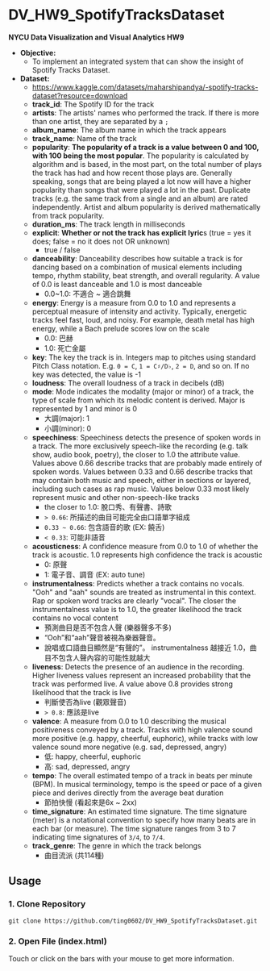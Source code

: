 # DV_HW9_SpotifyTracksDataset
**NYCU Data Visualization and Visual Analytics HW9**

- **Objective:**
  - To implement an integrated system that can show the insight of Spotify Tracks Dataset.
- **Dataset:**
  - https://www.kaggle.com/datasets/maharshipandya/-spotify-tracks-dataset?resource=download
  - **track_id**: The Spotify ID for the track
  - **artists**: The artists' names who performed the track. If there is more than one artist, they are separated by a `;`
  - **album_name**: The album name in which the track appears
  - **track_name**: Name of the track
  - **popularity**: **The popularity of a track is a value between 0 and 100, with 100 being the most popular**. The popularity is calculated by algorithm and is based, in the most part, on the total number of plays the track has had and how recent those plays are. Generally speaking, songs that are being played a lot now will have a higher popularity than songs that were played a lot in the past. Duplicate tracks (e.g. the same track from a single and an album) are rated independently. Artist and album popularity is derived mathematically from track popularity.
  - **duration_ms**: The track length in milliseconds
  - **explicit**: **Whether or not the track has explicit lyric**s (true = yes it does; false = no it does not OR unknown)
      - true / false
  - **danceability**: Danceability describes how suitable a track is for dancing based on a combination of musical elements including tempo, rhythm stability, beat strength, and overall regularity. A value of 0.0 is least danceable and 1.0 is most danceable
      - 0.0~1.0: 不適合 ~ 適合跳舞
  - **energy**: Energy is a measure from 0.0 to 1.0 and represents a perceptual measure of intensity and activity. Typically, energetic tracks feel fast, loud, and noisy. For example, death metal has high energy, while a Bach prelude scores low on the scale
      - 0.0: 巴赫
      - 1.0: 死亡金屬
  - **key**: The key the track is in. Integers map to pitches using standard Pitch Class notation. E.g. `0 = C`, `1 = C♯/D♭`, `2 = D`, and so on. If no key was detected, the value is -1
  - **loudness**: The overall loudness of a track in decibels (dB)
  - **mode**: Mode indicates the modality (major or minor) of a track, the type of scale from which its melodic content is derived. Major is represented by 1 and minor is 0
      - 大調(major): 1
      - 小調(minor): 0
  - **speechiness**: Speechiness detects the presence of spoken words in a track. The more exclusively speech-like the recording (e.g. talk show, audio book, poetry), the closer to 1.0 the attribute value. Values above 0.66 describe tracks that are probably made entirely of spoken words. Values between 0.33 and 0.66 describe tracks that may contain both music and speech, either in sections or layered, including such cases as rap music. Values below 0.33 most likely represent music and other non-speech-like tracks
      - the closer to 1.0: 脫口秀、有聲書、詩歌
      - `> 0.66`: 所描述的曲目可能完全由口語單字組成
      - `0.33 ~ 0.66`: 包含語音的歌 (EX: 饒舌)
      - `< 0.33`: 可能非語音
  - **acousticness**: A confidence measure from 0.0 to 1.0 of whether the track is acoustic. 1.0 represents high confidence the track is acoustic
      - 0: 原聲
      - 1: 電子音、調音 (EX: auto tune)
  - **instrumentalness**: Predicts whether a track contains no vocals. "Ooh" and "aah" sounds are treated as instrumental in this context. Rap or spoken word tracks are clearly "vocal". The closer the instrumentalness value is to 1.0, the greater likelihood the track contains no vocal content
      - 預測曲目是否不包含人聲 (樂器聲多不多)
      - “Ooh”和“aah”聲音被視為樂器聲音。
      - 說唱或口語曲目顯然是“有聲的”。 instrumentalness 越接近 1.0，曲目不包含人聲內容的可能性就越大
  - **liveness**: Detects the presence of an audience in the recording. Higher liveness values represent an increased probability that the track was performed live. A value above 0.8 provides strong likelihood that the track is live
      - 判斷使否為live (觀眾聲音)
      - `> 0.8`: 應該是live
  - **valence**: A measure from 0.0 to 1.0 describing the musical positiveness conveyed by a track. Tracks with high valence sound more positive (e.g. happy, cheerful, euphoric), while tracks with low valence sound more negative (e.g. sad, depressed, angry)
      - 低: happy, cheerful, euphoric
      - 高: sad, depressed, angry
  - **tempo**: The overall estimated tempo of a track in beats per minute (BPM). In musical terminology, tempo is the speed or pace of a given piece and derives directly from the average beat duration
      - 節拍快慢 (看起來是6x ~ 2xx)
  - **time_signature**: An estimated time signature. The time signature (meter) is a notational convention to specify how many beats are in each bar (or measure). The time signature ranges from 3 to 7 indicating time signatures of `3/4`, to `7/4`.
  - **track_genre**: The genre in which the track belongs
      - 曲目流派 (共114種)
   
## Usage
### 1. Clone Repository
```
git clone https://github.com/ting0602/DV_HW9_SpotifyTracksDataset.git
```
### 2. Open File (index.html)
Touch or click on the bars with your mouse to get more information.
